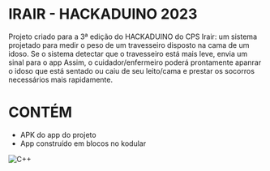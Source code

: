 # IRAIR - HACKADUINO 2023
Projeto criado para a 3ª edição do HACKADUINO do CPS
Irair: um sistema projetado para medir o peso de um travesseiro disposto na cama de um idoso. Se o sistema detectar que o travesseiro está mais leve, envia um sinal para o app
Assim, o cuidador/enfermeiro poderá prontamente apanrar o idoso que está sentado ou caiu de seu leito/cama e prestar os socorros necessários mais rapidamente.

# CONTÉM
- APK do app do projeto
- App construído em blocos no kodular

![C++](https://img.shields.io/badge/c++-%2300599C.svg?style=for-the-badge&logo=c%2B%2B&logoColor=white)
